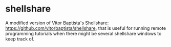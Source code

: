 # shellshare
A modified version of Vitor Baptista's Shellshare: https://github.com/vitorbaptista/shellshare, that is useful for running remote programming tutorials when there might be several shellshare windows to keep track of.
